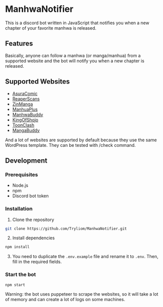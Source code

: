# ManhwaNotifier
This is a discord bot written in JavaScript that notifies you when a new chapter of your favorite manhwa is released.

## Features
Basically,
anyone can follow a manhwa (or manga/manhua)
from a supported website and the bot will notify you when a new chapter is released.

## Supported Websites
- [AsuraComic](https://asuracomic.net/)
- [ReaperScans](https://reaperscans.com/)
- [ZinManga](https://zinmanga.net/)
- [ManhuaPlus](https://manhuaplus.com/)
- [ManhwaBuddy](https://manhwabuddy.com/)
- [KingOfShojo](https://kingofshojo.com/)
- [ToonClash](https://toonclash.com/)
- [MangaBuddy](https://mangabuddy.com/)

And a lot of websites are supported by default because they use the same WordPress template. 
They can be tested with /check command.

## Development
### Prerequisites
- Node.js
- npm
- Discord bot token

### Installation
1. Clone the repository
```bash
git clone https://github.com/Tryliom/ManhwaNotifier.git
```

2. Install dependencies
```bash
npm install
```

3. You need to duplicate the `.env.example` file and rename it to `.env`.
   Then, fill in the required fields.

### Start the bot
```bash
npm start
```

Warning: the bot uses puppeteer to scrape the websites,
so it will take a lot of memory and can create a lot of logs on some machines.